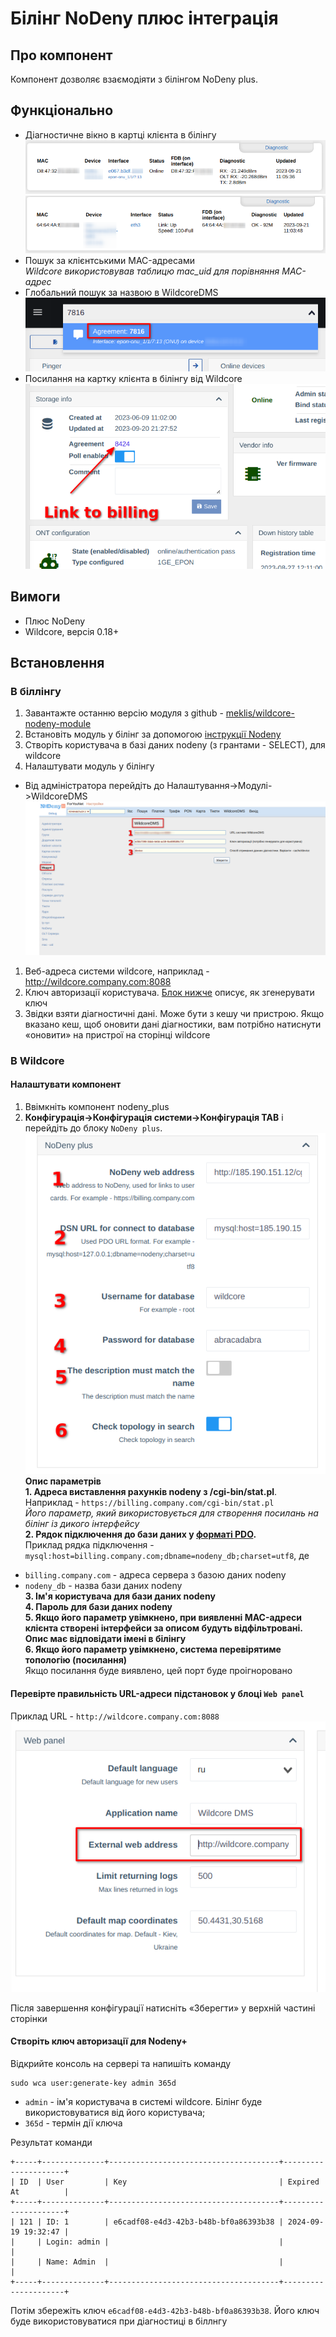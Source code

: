 # Білінг NoDeny плюс інтеграція
## Про компонент
Компонент дозволяє взаємодіяти з білінгом NoDeny plus.    


## Функціонально
* Діагностичне вікно в картці клієнта в білінгу
![olts](./../assets/nodeny_plus_zte_diag.png)
![olts](./../assets/nodeny_plus_huawei_diag.png)
* Пошук за клієнтськими MAC-адресами    
*Wildcore використовував таблицю mac_uid для порівняння MAC-адрес*
* Глобальний пошук за назвою в WildcoreDMS    
![olts](./../assets/nodeny_plus_global_search.png)
* Посилання на картку клієнта в білінгу від Wildcore
![olts](./../assets/nodeny_plus_link_to_billing.png)

## Вимоги
* Плюс NoDeny
* Wildcore, версія 0.18+

## Встановлення
### В біллінгу
1. Завантажте останню версію модуля з github - [meklis/wildcore-nodeny-module](https://github.com/meklis/wildcore-nodeny-module/releases)
2. Встановіть модуль у білінг за допомогою [інструкції Nodeny](https://wiki.nodeny.com.ua/index.php?title=%D0%A3%D1%81%D1%82%D0%B0%D0%BD%D0%BE%D0%B2%D0%BA%D0%B0_%D0%BC%D0%BE%D0%B4%D1%83%D0%BB%D0%B5%D0%B9)
3. Створіть користувача в базі даних nodeny (з грантами - SELECT), для wildcore
4. Налаштувати модуль у білінгу
* Від адміністратора перейдіть до Налаштування->Модулі->WildcoreDMS
![olts](./../assets/nodeny_plus_billing_config.png)
1. Веб-адреса системи wildcore, наприклад - http://wildcore.company.com:8088    
2. Ключ авторизації користувача. [Блок нижче](#generate-auth-key-for-billing-) описує, як згенерувати ключ
3. Звідки взяти діагностичні дані. Може бути з кешу чи пристрою. Якщо вказано кеш, щоб оновити дані діагностики, вам потрібно натиснути «оновити» на пристрої на сторінці wildcore


### В Wildcore
#### Налаштувати компонент    
1. Ввімкніть компонент nodeny_plus
2. **Конфігурація->Конфігурація системи->Конфігурація TAB** і перейдіть до блоку `NoDeny plus`.    
![](./../assets/nodeny_plus_wildcore_config.png)    
**Опис параметрів**    
**1. Адреса виставлення рахунків nodeny з /cgi-bin/stat.pl**.    
Наприклад - `https://billing.company.com/cgi-bin/stat.pl`    
_Його параметр, який використовується для створення посилань на білінг із дикого інтерфейсу_    
**2. Рядок підключення до бази даних у [форматі PDO](https://www.php.net/manual/en/pdo.connections.php).**    
Приклад рядка підключення - `mysql:host=billing.company.com;dbname=nodeny_db;charset=utf8`, де    
- `billing.company.com` - адреса сервера з базою даних nodeny    
- `nodeny_db` - назва бази даних nodeny    
**3. Ім'я користувача для бази даних nodeny**    
**4. Пароль для бази даних nodeny**    
**5. Якщо його параметр увімкнено, при виявленні MAC-адреси клієнта створені інтерфейси за описом будуть відфільтровані. Опис має відповідати імені в білінгу**    
**6. Якщо його параметр увімкнено, система перевірятиме топологію (посилання)**    
Якщо посилання буде виявлено, цей порт буде проігноровано    

#### Перевірте правильність URL-адреси підстановок у блоці `Web panel`    
Приклад URL - `http://wildcore.company.com:8088`    
![](./../assets/nodeny_plus_config_wildcore_address.png)    

Після завершення конфігурації натисніть «Зберегти» у верхній частині сторінки    
#### Створіть ключ авторизації для Nodeny+    
Відкрийте консоль на сервері та напишіть команду
```     
sudo wca user:generate-key admin 365d     
```     
* `admin` - ім'я користувача в системі wildcore. Білінг буде використовуватися від його користувача;
* `365d` - термін дії ключа      
 
Результат команди
```     
+-----+--------------+--------------------------------------+---------------------+     
| ID  | User         | Key                                  | Expired At          |     
+-----+--------------+--------------------------------------+---------------------+     
| 121 | ID: 1        | e6cadf08-e4d3-42b3-b48b-bf0a86393b38 | 2024-09-19 19:32:47 |     
|     | Login: admin |                                      |                     |     
|     | Name: Admin  |                                      |                     |     
+-----+--------------+--------------------------------------+---------------------+     
```     
Потім збережіть ключ `e6cadf08-e4d3-42b3-b48b-bf0a86393b38`. Його ключ буде використовуватися при діагностиці в біллнгу


